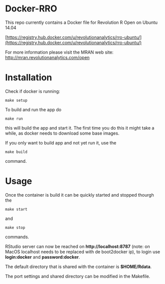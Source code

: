 Docker-RRO
==========

This repo currently contains a Docker file for Revolution R Open on Ubuntu 14.04  

[https://registry.hub.docker.com/u/revolutionanalytics/rro-ubuntu/](https://registry.hub.docker.com/u/revolutionanalytics/rro-ubuntu/)  

For more information please visit the MRAN web site:  
http://mran.revolutionanalytics.com/open

# Installation
Check if docker is running:

    make setup

To build and run the app do

    make run

this will build the app and start it. The first time you do this it might take a while, as docker needs to download some base images. 

If you only want to build app and not yet run it, use the

    make build

command.

# Usage
Once the container is build it can be quickly started and stopped thourgh the

    make start

and

    make stop

commands.

RStudio server can now be reached on **http://localhost:8787** (note: on MacOS localhost needs to be replaced with de boot2docker ip), to login use **login:docker** and **password:docker**.

The default directory that is shared with the container is **$HOME/Rdata**.

The port settings and shared directory can be modified in the Makefile. 